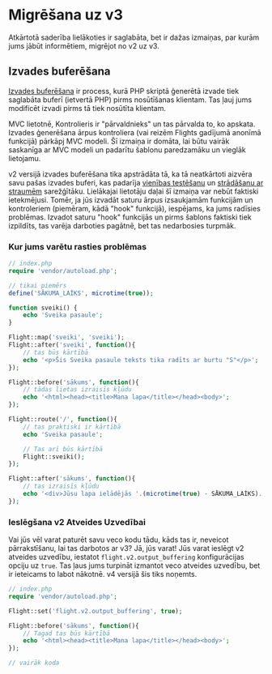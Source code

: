 # Migrēšana uz v3

Atkārtotā saderība lielākoties ir saglabāta, bet ir dažas izmaiņas, par kurām jums jābūt informētiem, migrējot no v2 uz v3.

## Izvades buferēšana

[Izvades buferēšana](https://stackoverflow.com/questions/2832010/what-is-output-buffering-in-php) ir process, kurā PHP skriptā ģenerētā izvade tiek saglabāta buferī (ietvertā PHP) pirms nosūtīšanas klientam. Tas ļauj jums modificēt izvadi pirms tā tiek nosūtīta klientam.

MVC lietotnē, Kontrolieris ir "pārvaldnieks" un tas pārvalda to, ko apskata. Izvades ģenerēšana ārpus kontroliera (vai reizēm Flights gadījumā anonīmā funkcijā) pārkāpj MVC modeli. Šī izmaiņa ir domāta, lai būtu vairāk saskanīga ar MVC modeli un padarītu šablonu paredzamāku un vieglāk lietojamu.

v2 versijā izvades buferēšana tika apstrādāta tā, ka tā neatkārtoti aizvēra savu pašas izvades buferi, kas padarīja [vienības testēšanu](https://github.com/flightphp/core/pull/545/files#diff-eb93da0a3473574fba94c3c4160ce68e20028e30b267875ab0792ade0b0539a0R42) un [strādāšanu ar straumēm](https://github.com/flightphp/core/issues/413) sarežģītāku. Lielākajai lietotāju daļai šī izmaiņa var nebūt faktiski ietekmējusi. Tomēr, ja jūs izvadāt saturu ārpus izsaukjamām funkcijām un kontroleriem (piemēram, kādā "hook" funkcijā), iespējams, ka jums radīsies problēmas. Izvadot saturu "hook" funkcijās un pirms šablons faktiski tiek izpildīts, tas varēja darboties pagātnē, bet tas nedarbosies turpmāk.

### Kur jums varētu rasties problēmas
```php
// index.php
require 'vendor/autoload.php';

// tikai piemērs
define('SĀKUMA_LAİKS', microtime(true));

function sveiki() {
	echo 'Sveika pasaule';
}

Flight::map('sveiki', 'sveiki');
Flight::after('sveiki', function(){
	// tas būs kārtībā
	echo '<p>Šis Sveika pasaule teksts tika radīts ar burtu "S"</p>';
});

Flight::before('sākums', function(){
	// tādas lietas izraisīs kļūdu
	echo '<html><head><title>Mana lapa</title></head><body>';
});

Flight::route('/', function(){
	// tas praktiski ir kārtībā
	echo 'Sveika pasaule';

	// Tas arī būs kārtībā
	Flight::sveiki();
});

Flight::after('sākums', function(){
	// tas izraisīs kļūdu
	echo '<div>Jūsu lapa ielādējās '.(microtime(true) - SĀKUMA_LAİKS).' sekundēs</div></body></html>';
});
```

### Ieslēgšana v2 Atveides Uzvedībai

Vai jūs vēl varat paturēt savu veco kodu tādu, kāds tas ir, neveicot pārrakstīšanu, lai tas darbotos ar v3? Jā, jūs varat! Jūs varat ieslēgt v2 atveides uzvedību, iestatot `flight.v2.output_buffering` konfigurācijas opciju uz `true`. Tas ļaus jums turpināt izmantot veco atveides uzvedību, bet ir ieteicams to labot nākotnē. v4 versijā šis tiks noņemts.

```php
// index.php
require 'vendor/autoload.php';

Flight::set('flight.v2.output_buffering', true);

Flight::before('sākums', function(){
	// Tagad tas būs kārtībā
	echo '<html><head><title>Mana lapa</title></head><body>';
});

// vairāk koda
```